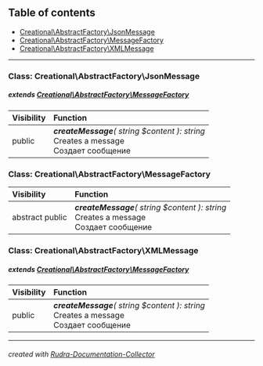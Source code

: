 ## Table of contents
- [Creational\AbstractFactory\JsonMessage](#creational_abstractfactory_jsonmessage)
- [Creational\AbstractFactory\MessageFactory](#creational_abstractfactory_messagefactory)
- [Creational\AbstractFactory\XMLMessage](#creational_abstractfactory_xmlmessage)
<hr>

<a id="creational_abstractfactory_jsonmessage"></a>

### Class: Creational\AbstractFactory\JsonMessage
##### extends [Creational\AbstractFactory\MessageFactory](#creational_abstractfactory_messagefactory)
| Visibility | Function |
|:-----------|:---------|
|public|<em><strong>createMessage</strong>( string $content ): string</em><br>Creates a message<br>Создает сообщение|


<a id="creational_abstractfactory_messagefactory"></a>

### Class: Creational\AbstractFactory\MessageFactory
| Visibility | Function |
|:-----------|:---------|
|abstract public|<em><strong>createMessage</strong>( string $content ): string</em><br>Creates a message<br>Создает сообщение|


<a id="creational_abstractfactory_xmlmessage"></a>

### Class: Creational\AbstractFactory\XMLMessage
##### extends [Creational\AbstractFactory\MessageFactory](#creational_abstractfactory_messagefactory)
| Visibility | Function |
|:-----------|:---------|
|public|<em><strong>createMessage</strong>( string $content ): string</em><br>Creates a message<br>Создает сообщение|
<hr>

###### created with [Rudra-Documentation-Collector](#https://github.com/Jagepard/Rudra-Documentation-Collector)
